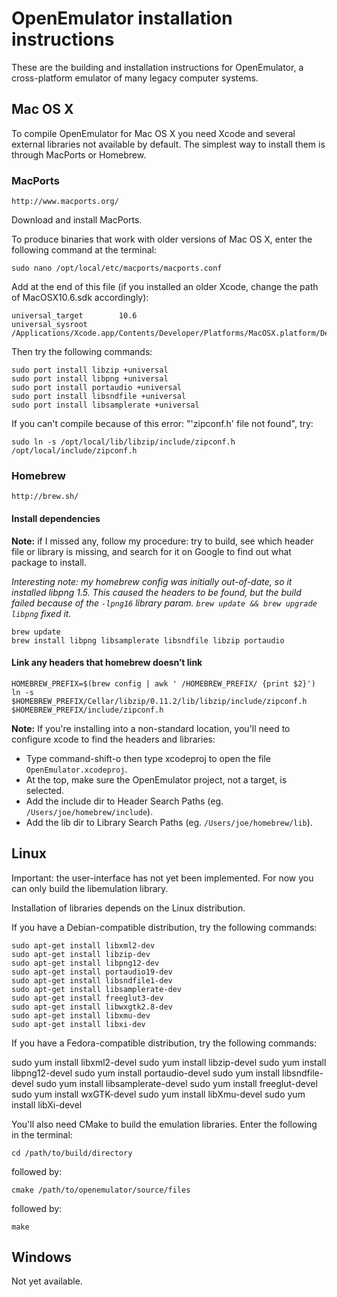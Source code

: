 # OpenEmulator installation instructions

These are the building and installation instructions for OpenEmulator, a cross-platform emulator of many legacy computer
systems.

## Mac OS X

To compile OpenEmulator for Mac OS X you need Xcode and several
external libraries not available by default. The simplest way to install them is through MacPorts or Homebrew.

### MacPorts

	http://www.macports.org/

Download and install MacPorts.

To produce binaries that work with older versions of Mac OS X, enter the
following command at the terminal:

	sudo nano /opt/local/etc/macports/macports.conf

Add at the end of this file (if you installed an older Xcode,
change the path of MacOSX10.6.sdk accordingly):

	universal_target        10.6
	universal_sysroot       /Applications/Xcode.app/Contents/Developer/Platforms/MacOSX.platform/Developer/SDKs/MacOSX10.6.sdk

Then try the following commands:

	sudo port install libzip +universal
	sudo port install libpng +universal
	sudo port install portaudio +universal
	sudo port install libsndfile +universal
	sudo port install libsamplerate +universal

If you can't compile because of this error: "'zipconf.h' file not found", try:

	sudo ln -s /opt/local/lib/libzip/include/zipconf.h /opt/local/include/zipconf.h 

### Homebrew

	http://brew.sh/

#### Install dependencies

**Note:** if I missed any, follow my procedure: try to build, see which header file or library is
missing, and search for it on Google to find out what package to install.

_Interesting note: my homebrew config was initially out-of-date, so it installed libpng 1.5.
This caused the headers to be found, but the build failed because of the `-lpng16` library param.
`brew update && brew upgrade libpng` fixed it._

	brew update
	brew install libpng libsamplerate libsndfile libzip portaudio

#### Link any headers that homebrew doesn’t link

	HOMEBREW_PREFIX=$(brew config | awk ' /HOMEBREW_PREFIX/ {print $2}')
	ln -s $HOMEBREW_PREFIX/Cellar/libzip/0.11.2/lib/libzip/include/zipconf.h $HOMEBREW_PREFIX/include/zipconf.h

**Note:** If you're installing into a non-standard location, you'll need to configure
xcode to find the headers and libraries:
- Type command-shift-o then type xcodeproj to open the file `OpenEmulator.xcodeproj`.
- At the top, make sure the OpenEmulator project, not a target, is selected.
- Add the include dir to Header Search Paths (eg. `/Users/joe/homebrew/include`).
- Add the lib dir to Library Search Paths (eg. `/Users/joe/homebrew/lib`).
        
        

## Linux

Important: the user-interface has not yet been implemented. For now
you can only build the libemulation library.

Installation of libraries depends on the Linux distribution.

If you have a Debian-compatible distribution, try the following
commands:

	sudo apt-get install libxml2-dev
	sudo apt-get install libzip-dev
	sudo apt-get install libpng12-dev
	sudo apt-get install portaudio19-dev
	sudo apt-get install libsndfile1-dev
	sudo apt-get install libsamplerate-dev
	sudo apt-get install freeglut3-dev
	sudo apt-get install libwxgtk2.8-dev
	sudo apt-get install libxmu-dev
	sudo apt-get install libxi-dev

If you have a Fedora-compatible distribution, try the following
commands:

sudo yum install libxml2-devel
sudo yum install libzip-devel
sudo yum install libpng12-devel
sudo yum install portaudio-devel
sudo yum install libsndfile-devel
sudo yum install libsamplerate-devel
sudo yum install freeglut-devel
sudo yum install wxGTK-devel
sudo yum install libXmu-devel
sudo yum install libXi-devel

You'll also need CMake to build the emulation libraries. Enter the following
in the terminal:

	cd /path/to/build/directory

followed by:

	cmake /path/to/openemulator/source/files

followed by:

	make
	
## Windows

Not yet available.
